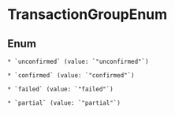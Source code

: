 
# TransactionGroupEnum

## Enum


    * `unconfirmed` (value: `"unconfirmed"`)

    * `confirmed` (value: `"confirmed"`)

    * `failed` (value: `"failed"`)

    * `partial` (value: `"partial"`)



